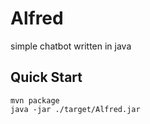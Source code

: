 # Alfred

simple chatbot written in java

## Quick Start

```
mvn package
java -jar ./target/Alfred.jar 
```